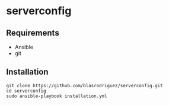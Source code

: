 # serverconfig

## Requirements
- Ansible
- git

## Installation
```
git clone https://github.com/blasrodriguez/serverconfig.git
cd serverconfig
sudo ansible-playbook installation.yml
```
